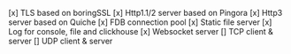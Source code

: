 [x] TLS based on boringSSL
[x] Http1.1/2 server based on Pingora
[x] Http3 server based on Quiche
[x] FDB connection pool
[x] Static file server
[x] Log for console, file and clickhouse
[x] Websocket server
[] TCP client & server
[] UDP client & server
